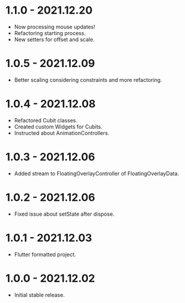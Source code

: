 
# 1.1.0 - 2021.12.20

* Now processing mouse updates!
* Refactoring starting process.
* New setters for offset and scale.

# 1.0.5 - 2021.12.09

* Better scaling considering constraints and more refactoring.

# 1.0.4 - 2021.12.08

* Refactored Cubit classes.
* Created custom Widgets for Cubits.
* Instructed about AnimationControllers.

# 1.0.3 - 2021.12.06

* Added stream to FloatingOverlayController of FloatingOverlayData.

# 1.0.2 - 2021.12.06

* Fixed issue about setState after dispose.

# 1.0.1 - 2021.12.03

* Flutter formatted project.

# 1.0.0 - 2021.12.02

* Initial stable release.
